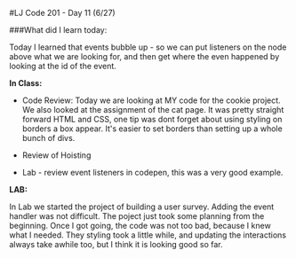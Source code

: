 #LJ Code 201 - Day 11 (6/27)

###What did I learn today:

Today I learned that events bubble up - so we can put listeners on the node above what we are looking for, and then get where the even happened by looking at the id of the event.


**In Class:**

- Code Review: Today we are looking at MY code for the cookie project. We also looked at the assignment of the cat page. It was pretty straight forward HTML and CSS, one tip was dont forget about using styling on borders a box appear. It's easier to set borders than setting up a whole bunch of divs. 

- Review of Hoisting
 	
- Lab - review event listeners in codepen, this was a very good example.


**LAB:**

In Lab we started the project of building a user survey. Adding the event handler was not difficult. The poject just took some planning from the beginning. Once I got going, the code was not too bad, because I knew what I needed. They styling took a little while, and updating the interactions always take awhile too, but I think it is looking good so far.







